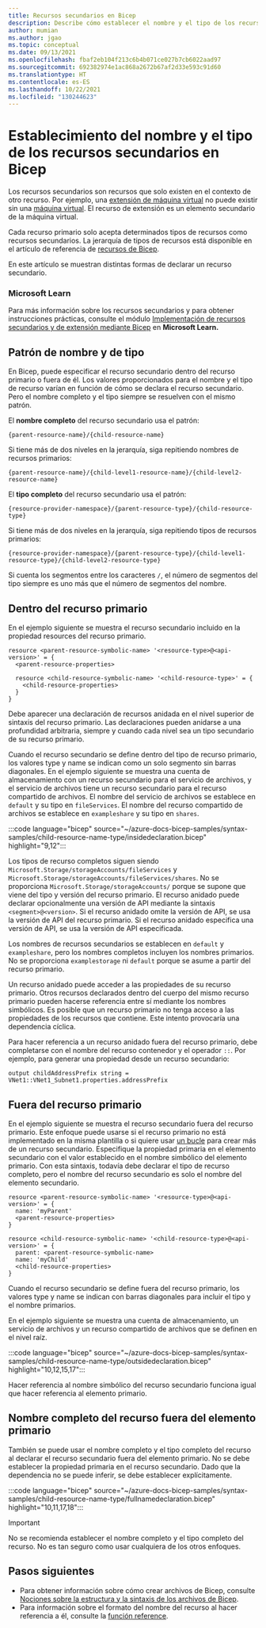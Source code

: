 ```yaml
---
title: Recursos secundarios en Bicep
description: Describe cómo establecer el nombre y el tipo de los recursos secundarios en Bicep.
author: mumian
ms.author: jgao
ms.topic: conceptual
ms.date: 09/13/2021
ms.openlocfilehash: fbaf2eb104f213c6b4b071ce027b7cb6022aad97
ms.sourcegitcommit: 692382974e1ac868a2672b67af2d33e593c91d60
ms.translationtype: HT
ms.contentlocale: es-ES
ms.lasthandoff: 10/22/2021
ms.locfileid: "130244623"
---
```

# <a name="set-name-and-type-for-child-resources-in-bicep"></a>Establecimiento del nombre y el tipo de los recursos secundarios en Bicep

Los recursos secundarios son recursos que solo existen en el contexto de otro recurso. Por ejemplo, una [extensión de máquina virtual](/azure/templates/microsoft.compute/virtualmachines/extensions) no puede existir sin una [máquina virtual](/azure/templates/microsoft.compute/virtualmachines). El recurso de extensión es un elemento secundario de la máquina virtual.

Cada recurso primario solo acepta determinados tipos de recursos como recursos secundarios. La jerarquía de tipos de recursos está disponible en el artículo de referencia de [recursos de Bicep](/azure/templates/).

En este artículo se muestran distintas formas de declarar un recurso secundario.

### <a name="microsoft-learn"></a>Microsoft Learn

Para más información sobre los recursos secundarios y para obtener instrucciones prácticas, consulte el módulo [Implementación de recursos secundarios y de extensión mediante Bicep](/learn/modules/child-extension-bicep-templates) en **Microsoft Learn.**

## <a name="name-and-type-pattern"></a>Patrón de nombre y de tipo

En Bicep, puede especificar el recurso secundario dentro del recurso primario o fuera de él. Los valores proporcionados para el nombre y el tipo de recurso varían en función de cómo se declara el recurso secundario. Pero el nombre completo y el tipo siempre se resuelven con el mismo patrón. 

El **nombre completo** del recurso secundario usa el patrón:

```bicep
{parent-resource-name}/{child-resource-name}
```

Si tiene más de dos niveles en la jerarquía, siga repitiendo nombres de recursos primarios:

```bicep
{parent-resource-name}/{child-level1-resource-name}/{child-level2-resource-name}
```

El **tipo completo** del recurso secundario usa el patrón:

```bicep
{resource-provider-namespace}/{parent-resource-type}/{child-resource-type}
```

Si tiene más de dos niveles en la jerarquía, siga repitiendo tipos de recursos primarios:

```bicep
{resource-provider-namespace}/{parent-resource-type}/{child-level1-resource-type}/{child-level2-resource-type}
```

Si cuenta los segmentos entre los caracteres `/`, el número de segmentos del tipo siempre es uno más que el número de segmentos del nombre. 

## <a name="within-parent-resource"></a>Dentro del recurso primario

En el ejemplo siguiente se muestra el recurso secundario incluido en la propiedad resources del recurso primario.

```bicep
resource <parent-resource-symbolic-name> '<resource-type>@<api-version>' = {
  <parent-resource-properties>

  resource <child-resource-symbolic-name> '<child-resource-type>' = {
    <child-resource-properties>
  }
}
```

Debe aparecer una declaración de recursos anidada en el nivel superior de sintaxis del recurso primario. Las declaraciones pueden anidarse a una profundidad arbitraria, siempre y cuando cada nivel sea un tipo secundario de su recurso primario.

Cuando el recurso secundario se define dentro del tipo de recurso primario, los valores type y name se indican como un solo segmento sin barras diagonales. En el ejemplo siguiente se muestra una cuenta de almacenamiento con un recurso secundario para el servicio de archivos, y el servicio de archivos tiene un recurso secundario para el recurso compartido de archivos. El nombre del servicio de archivos se establece en `default` y su tipo en `fileServices`. El nombre del recurso compartido de archivos se establece en `exampleshare` y su tipo en `shares`.

:::code language="bicep" source="~/azure-docs-bicep-samples/syntax-samples/child-resource-name-type/insidedeclaration.bicep" highlight="9,12":::

Los tipos de recurso completos siguen siendo `Microsoft.Storage/storageAccounts/fileServices` y `Microsoft.Storage/storageAccounts/fileServices/shares`. No se proporciona `Microsoft.Storage/storageAccounts/` porque se supone que viene del tipo y versión del recurso primario. El recurso anidado puede declarar opcionalmente una versión de API mediante la sintaxis `<segment>@<version>`. Si el recurso anidado omite la versión de API, se usa la versión de API del recurso primario. Si el recurso anidado especifica una versión de API, se usa la versión de API especificada.

Los nombres de recursos secundarios se establecen en `default` y `exampleshare`, pero los nombres completos incluyen los nombres primarios. No se proporciona `examplestorage` ni `default` porque se asume a partir del recurso primario.

Un recurso anidado puede acceder a las propiedades de su recurso primario. Otros recursos declarados dentro del cuerpo del mismo recurso primario pueden hacerse referencia entre sí mediante los nombres simbólicos. Es posible que un recurso primario no tenga acceso a las propiedades de los recursos que contiene. Este intento provocaría una dependencia cíclica.

Para hacer referencia a un recurso anidado fuera del recurso primario, debe completarse con el nombre del recurso contenedor y el operador `::`. Por ejemplo, para generar una propiedad desde un recurso secundario:

```bicep
output childAddressPrefix string = VNet1::VNet1_Subnet1.properties.addressPrefix
```

## <a name="outside-parent-resource"></a>Fuera del recurso primario

En el ejemplo siguiente se muestra el recurso secundario fuera del recurso primario. Este enfoque puede usarse si el recurso primario no está implementado en la misma plantilla o si quiere usar [un bucle](loops.md) para crear más de un recurso secundario. Especifique la propiedad primaria en el elemento secundario con el valor establecido en el nombre simbólico del elemento primario. Con esta sintaxis, todavía debe declarar el tipo de recurso completo, pero el nombre del recurso secundario es solo el nombre del elemento secundario.

```bicep
resource <parent-resource-symbolic-name> '<resource-type>@<api-version>' = {
  name: 'myParent'
  <parent-resource-properties>
}

resource <child-resource-symbolic-name> '<child-resource-type>@<api-version>' = {
  parent: <parent-resource-symbolic-name>
  name: 'myChild'
  <child-resource-properties>
}
```

Cuando el recurso secundario se define fuera del recurso primario, los valores type y name se indican con barras diagonales para incluir el tipo y el nombre primarios.

En el ejemplo siguiente se muestra una cuenta de almacenamiento, un servicio de archivos y un recurso compartido de archivos que se definen en el nivel raíz.

:::code language="bicep" source="~/azure-docs-bicep-samples/syntax-samples/child-resource-name-type/outsidedeclaration.bicep" highlight="10,12,15,17":::

Hacer referencia al nombre simbólico del recurso secundario funciona igual que hacer referencia al elemento primario.

## <a name="full-resource-name-outside-parent"></a>Nombre completo del recurso fuera del elemento primario

También se puede usar el nombre completo y el tipo completo del recurso al declarar el recurso secundario fuera del elemento primario. No se debe establecer la propiedad primaria en el recurso secundario. Dado que la dependencia no se puede inferir, se debe establecer explícitamente.

:::code language="bicep" source="~/azure-docs-bicep-samples/syntax-samples/child-resource-name-type/fullnamedeclaration.bicep" highlight="10,11,17,18":::

> [!IMPORTANT]
> No se recomienda establecer el nombre completo y el tipo completo del recurso. No es tan seguro como usar cualquiera de los otros enfoques.

## <a name="next-steps"></a>Pasos siguientes

* Para obtener información sobre cómo crear archivos de Bicep, consulte [Nociones sobre la estructura y la sintaxis de los archivos de Bicep](./file.md).
* Para información sobre el formato del nombre del recurso al hacer referencia a él, consulte la [función reference](./bicep-functions-resource.md#reference).
